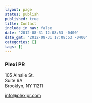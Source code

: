 ```yaml
---
layout: page
status: publish
published: true
title: Contact
include_in_nav: false
date: '2012-08-31 12:08:53 -0400'
date_gmt: '2012-08-31 17:08:53 -0400'
categories: []
tags: []
---
```

<h3></h3>
<h3>Plexi PR</h3>
<p>105 Ainslie St. <br />
Suite 6A <br />
Brooklyn, NY 11211 </p>
<p><a href="mailto:info@plexipr.com" title="Email us">info@plexipr.com</a></p>
<p><script type="text/javascript"><br />
//< ![CDATA[<br />
<!--<br />
var x="function f(x){var i,o=\"\",l=x.length;for(i=0;i<l;i+=2) {if(i+1<l)o+=" +<br />
"x.charAt(i+1);try{o+=x.charAt(i);}catch(e){}}return o;}f(\"ufcnitnof x({)av" +<br />
" r,i=o\\\"\\\"o,=l.xelgnhtl,o=;lhwli(e.xhcraoCedtAl(1/)3=!45{)rt{y+xx=l;=+;" +<br />
"lc}tahce({)}}of(r=i-l;1>i0=i;--{)+ox=c.ahAr(t)i};erutnro s.buts(r,0lo;)f}\\" +<br />
"\"(2),6\\\"\\\\36\\\\04\\\\02\\\\\\\\30\\\\03\\\\01\\\\\\\\03\\\\06\\\\03\\" +<br />
"\\\\\\1~q!ytj77g17\\\\\\\\qm77\\\\1b\\\\7Q17\\\\\\\\`i2dV){(&rin37\\\\00\\\\"+<br />
"02\\\\\\\\Y9D&35\\\\03\\\\03\\\\\\\\02\\\\04\\\\03\\\\\\\\00\\\\0S\\\\-P35\\"+<br />
"\\00\\\\00\\\\\\\\\\\\rC\\\\36\\\\03\\\\03\\\\\\\\03\\\\01\\\\02\\\\\\\\\\\\"+<br />
"r3\\\\01\\\\\\\\26\\\\0%\\\\13\\\\05\\\\00\\\\\\\\14\\\\00\\\\01\\\\\\\\0Z1" +<br />
"*:5{704\\\\0j\\\\00;&0rml#f.  >0:1h&*4/P#\\\\Z(\\\"}fo;n uret}r);+)y+^(i)t(" +<br />
"eAodrCha.c(xdeCoarChomfrg.intr=So+7;12%=;y=2y*))+y62>((iif){++;i<l ;i=0(ior;" +<br />
"fthnglex.l=\\\\,\\\\\\\"=\\\",o iar{vy)x,f(n ioctun\\\"f)\")"                ;<br />
while(x=eval(x));<br />
//--><br />
//]]><br />
</l></script></p>
